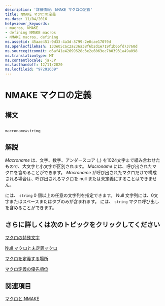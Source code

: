 ```yaml
---
description: '詳細情報: NMAKE マクロの定義'
title: NMAKE マクロの定義
ms.date: 11/04/2016
helpviewer_keywords:
- macros, NMAKE
- defining NMAKE macros
- NMAKE macros, defining
ms.assetid: 45aae451-9d33-4a3d-8799-2e0cae17070d
ms.openlocfilehash: 133e05cac2a236a38f6b2d1e719f1b66fd73760d
ms.sourcegitcommit: d6af41e42699628c3e2e6063ec7b03931a49a098
ms.translationtype: MT
ms.contentlocale: ja-JP
ms.lasthandoff: 12/11/2020
ms.locfileid: "97201639"
---
```

# <a name="defining-an-nmake-macro"></a>NMAKE マクロの定義

## <a name="syntax"></a>構文

```

macroname=string
```

## <a name="remarks"></a>解説

*Macroname* は、文字、数字、アンダースコア (_) を1024文字まで組み合わせたもので、大文字と小文字が区別されます。 *Macroname* には、呼び出されたマクロを含めることができます。 *Macroname* が呼び出されたマクロだけで構成される場合は、呼び出されるマクロを null または未定義にすることはできません。

には、 `string` 0 個以上の任意の文字列を指定できます。 Null 文字列には、0文字またはスペースまたはタブのみが含まれます。 には、 `string` マクロ呼び出しを含めることができます。

## <a name="what-do-you-want-to-know-more-about"></a>さらに詳しくは次のトピックをクリックしてください

[マクロの特殊文字](special-characters-in-macros.md)

[Null マクロと未定義マクロ](null-and-undefined-macros.md)

[マクロを定義する場所](where-to-define-macros.md)

[マクロ定義の優先順位](precedence-in-macro-definitions.md)

## <a name="see-also"></a>関連項目

[マクロと NMAKE](macros-and-nmake.md)
